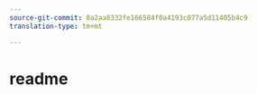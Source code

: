 ```yaml
---
source-git-commit: 0a2aa8332fe166584f0a4193c077a5d11405b4c9
translation-type: tm+mt

---
```

# readme
